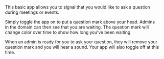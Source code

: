 This basic app allows you to signal that you would like to ask a question during meetings or events.

Simply toggle the app on to put a question mark above your head. Admins in the domain can then see that you are waiting. The question mark will change color over time to show how long you've been waiting.

When an admin is ready for you to ask your question, they will remove your question mark and you will hear a sound. Your app will also toggle off at this time.